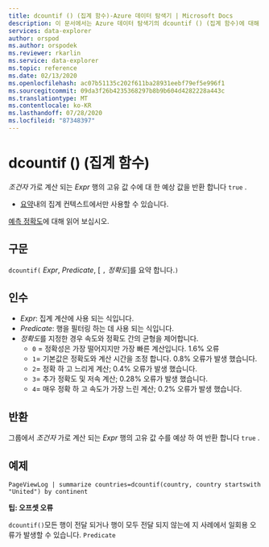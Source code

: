 ```yaml
---
title: dcountif () (집계 함수)-Azure 데이터 탐색기 | Microsoft Docs
description: 이 문서에서는 Azure 데이터 탐색기의 dcountif () (집계 함수)에 대해 설명 합니다.
services: data-explorer
author: orspod
ms.author: orspodek
ms.reviewer: rkarlin
ms.service: data-explorer
ms.topic: reference
ms.date: 02/13/2020
ms.openlocfilehash: ac07b51135c202f611ba28931eebf79ef5e996f1
ms.sourcegitcommit: 09da3f26b4235368297b8b9b604d4282228a443c
ms.translationtype: MT
ms.contentlocale: ko-KR
ms.lasthandoff: 07/28/2020
ms.locfileid: "87348397"
---
```

# <a name="dcountif-aggregation-function"></a>dcountif () (집계 함수)

*조건자* 가로 계산 되는 *Expr* 행의 고유 값 수에 대 한 예상 값을 반환 합니다 `true` . 

* [요약](summarizeoperator.md)내의 집계 컨텍스트에서만 사용할 수 있습니다.

[예측 정확도](dcount-aggfunction.md#estimation-accuracy)에 대해 읽어 보십시오.

## <a name="syntax"></a>구문

`dcountif(` *Expr*, *Predicate*, [ `,` *정확도*]를 요약 합니다.`)`

## <a name="arguments"></a>인수

* *Expr*: 집계 계산에 사용 되는 식입니다.
* *Predicate*: 행을 필터링 하는 데 사용 되는 식입니다.
* *정확도*를 지정한 경우 속도와 정확도 간의 균형을 제어합니다.
    * `0` = 정확성은 가장 떨어지지만 가장 빠른 계산입니다. 1.6% 오류
    * `1`= 기본값은 정확도와 계산 시간을 조정 합니다. 0.8% 오류가 발생 했습니다.
    * `2`= 정확 하 고 느리게 계산; 0.4% 오류가 발생 했습니다.
    * `3`= 추가 정확도 및 저속 계산; 0.28% 오류가 발생 했습니다.
    * `4`= 매우 정확 하 고 속도가 가장 느린 계산; 0.2% 오류가 발생 했습니다.
    
## <a name="returns"></a>반환

그룹에서 *조건자* 가로 계산 되는 *Expr* 행의 고유 값 수를 예상 하 여 반환 합니다 `true` . 

## <a name="example"></a>예제

```kusto
PageViewLog | summarize countries=dcountif(country, country startswith "United") by continent
```

**팁: 오프셋 오류**

`dcountif()`모든 행이 전달 되거나 행이 모두 전달 되지 않는에 지 사례에서 일회용 오류가 발생할 수 있습니다. `Predicate`